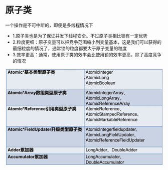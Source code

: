 # 原子类
一个操作是不可中断的，即便是多线程情况下

- 1.原子类也是为了保证并发下线程安全。不过原子类相比锁有一定优势
- 2.粒度更细：原子变量可以把竞争范围缩小到变量基本，这是我们可以获得的最细粒度的情况了，通常锁的粒度都要大于原子变量的粒度
- 3.效率更高：通常，使用原子类的效率会比使用锁的效率更高，除了高度竞争的情况

![fail](img/8.1.png)